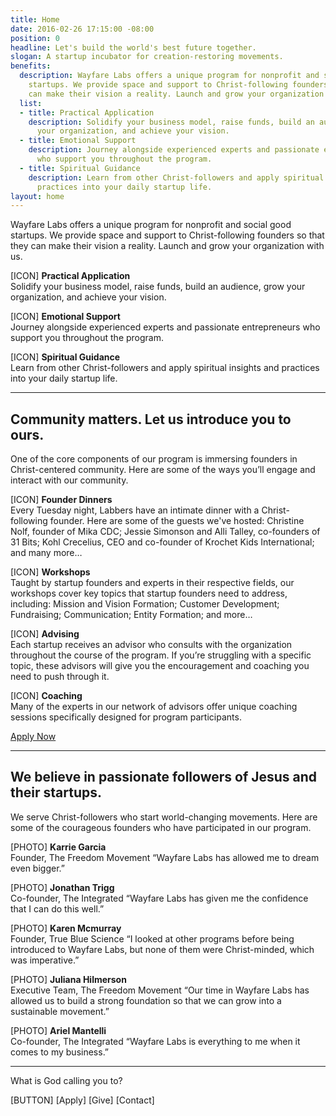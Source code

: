 ```yaml
---
title: Home
date: 2016-02-26 17:15:00 -08:00
position: 0
headline: Let's build the world's best future together.
slogan: A startup incubator for creation-restoring movements.
benefits:
  description: Wayfare Labs offers a unique program for nonprofit and social good
    startups. We provide space and support to Christ-following founders so that they
    can make their vision a reality. Launch and grow your organization with us.
  list:
  - title: Practical Application
    description: Solidify your business model, raise funds, build an audience, grow
      your organization, and achieve your vision.
  - title: Emotional Support
    description: Journey alongside experienced experts and passionate entrepreneurs
      who support you throughout the program.
  - title: Spiritual Guidance
    description: Learn from other Christ-followers and apply spiritual insights and
      practices into your daily startup life.
layout: home
---
```


Wayfare Labs offers a unique program for nonprofit and social good startups. We provide space and support to Christ-following founders so that they can make their vision a reality. Launch and grow your organization with us.

\[ICON\]
**Practical Application**\
Solidify your business model, raise funds, build an audience, grow your organization, and achieve your vision.

\[ICON\]
**Emotional Support**\
Journey alongside experienced experts and passionate entrepreneurs who support you throughout the program.

\[ICON\]
**Spiritual Guidance**\
Learn from other Christ-followers and apply spiritual insights and practices into your daily startup life.

---

## Community matters. Let us introduce you to ours.

One of the core components of our program is immersing founders in Christ-centered community. Here are some of the ways you’ll engage and interact with our community.

\[ICON\]
**Founder Dinners**\
Every Tuesday night, Labbers have an intimate dinner with a Christ-following founder. Here are some of the guests we've hosted: Christine Nolf, founder of Mika CDC; Jessie Simonson and Alli Talley, co-founders of 31 Bits; Kohl Crecelius, CEO and co-founder of Krochet Kids International; and many more…

\[ICON\]
**Workshops**\
Taught by startup founders and experts in their respective fields, our workshops cover key topics that startup founders need to address, including:
Mission and Vision Formation; Customer Development; Fundraising; Communication; Entity Formation; and more…

\[ICON\]
**Advising**\
Each startup receives an advisor who consults with the organization throughout the course of the program. If you’re struggling with a specific topic, these advisors will give you the encouragement and coaching you need to push through it.

\[ICON\]
**Coaching**\
Many of the experts in our network of advisors offer unique coaching sessions specifically designed for program participants.

[Apply Now](/apply)

---

## We believe in passionate followers of Jesus and their startups.

We serve Christ-followers who start world-changing movements. Here are some of the courageous founders who have participated in our program.

\[PHOTO\]
**Karrie Garcia**\
Founder, The Freedom Movement
“Wayfare Labs has allowed me to dream even bigger.”

\[PHOTO\]
**Jonathan Trigg**\
Co-founder, The Integrated
“Wayfare Labs has given me the confidence that I can do this well.”

\[PHOTO\]
**Karen Mcmurray**\
Founder, True Blue Science
“I looked at other programs before being introduced to Wayfare Labs, but none of them were Christ-minded, which was imperative.”

\[PHOTO\]
**Juliana Hilmerson**\
Executive Team, The Freedom Movement
“Our time in Wayfare Labs has allowed us to build a strong foundation so that we can grow into a sustainable movement.”

\[PHOTO\]
**Ariel Mantelli**\
Co-founder, The Integrated
“Wayfare Labs is everything to me when it comes to my business.”

---

What is God calling you to?

\[BUTTON\]
\[Apply\] \[Give\] \[Contact\]